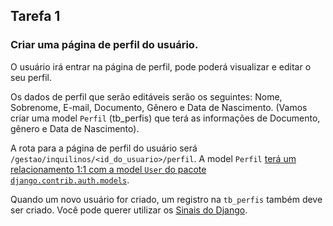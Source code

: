 ## Tarefa 1

### Criar uma página de perfil do usuário.

O usuário irá entrar na página de perfil, pode poderá visualizar e editar o seu perfil.

Os dados de perfil que serão editáveis serão os seguintes: Nome, Sobrenome, E-mail, Documento, Gênero e Data de Nascimento. (Vamos criar uma model `Perfil` (tb_perfis) que terá as informações de Documento, gênero e Data de Nascimento).

A rota para a página de perfil do usuário será `/gestao/inquilinos/<id_do_usuario>/perfil`.
A model `Perfil` [terá um relacionamento 1:1 com a model `User` do pacote `django.contrib.auth.models`](https://docs.djangoproject.com/en/5.0/topics/db/examples/one_to_one/).

Quando um novo usuário for criado, um registro na `tb_perfis` também deve ser criado. Você pode querer utilizar os [Sinais do Django](https://docs.djangoproject.com/en/5.0/ref/signals/).